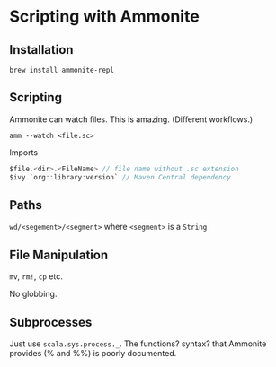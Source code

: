 # Scripting with Ammonite

## Installation

`brew install ammonite-repl`

## Scripting

Ammonite can watch files. This is amazing. (Different workflows.)

`amm --watch <file.sc>`


Imports

```scala
$file.<dir>.<FileName> // file name without .sc extension
$ivy.`org::library:version` // Maven Central dependency
```


## Paths

`wd/<segement>/<segment>` where `<segment>` is a `String`


## File Manipulation

`mv`, `rm!`, `cp` etc.

No globbing.


## Subprocesses

Just use `scala.sys.process._`. The functions? syntax? that Ammonite provides (% and %%) is poorly documented.
